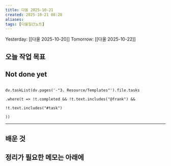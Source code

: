 ```yaml
---
title: 다울 2025-10-21
created: 2025-10-21 08:28
aliases: 
tags: [다울일간노트]
---
```



Yesterday: [[다울 2025-10-20]] 
Tomorrow: [[다울 2025-10-22]] 




## 오늘 작업 목표



## Not done yet

```dataviewjs

dv.taskList(dv.pages('-"3. Resource/Templates"').file.tasks

.where(t => !t.completed && !t.text.includes("@frank") &&

!t.text.includes("#task")

))

```

---

## 배운 것




## 정리가 필요한 메모는 아래에




